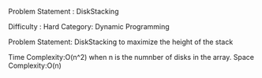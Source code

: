Problem Statement : DiskStacking

Difficulty : Hard
Category: Dynamic Programming

Problem Statement: DiskStacking to maximize the height of the stack

Time Complexity:O(n^2) when n is the numnber of disks in the array.
Space Complexity:O(n)